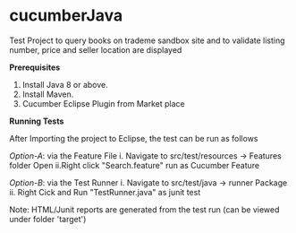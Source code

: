 # cucumberJava
Test Project to query books on trademe sandbox site and to validate listing number, price and seller location are displayed

**Prerequisites**
1. Install Java 8 or above.
2. Install Maven.
3. Cucumber Eclipse Plugin from Market place

**Running Tests**

After Importing the project to Eclipse, 
the test can be run as follows
  
  
  *Option-A*: via the Feature File
          i. Navigate to src/test/resources -> Features folder Open
          ii.Right click "Search.feature" run as Cucumber Feature
          
  
  *Option-B*: via the Test Runner
          i. Navigate to src/test/java -> runner Package
          ii. Right Cick and Run "TestRunner.java" as junit test
          
  Note: HTML/Junit reports are generated from the test run (can be viewed under folder 'target')
